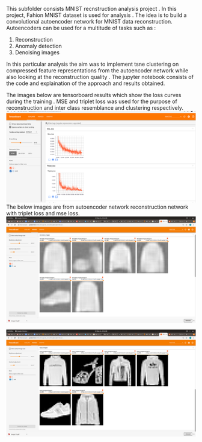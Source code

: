 This subfolder consists MNIST recnstruction analysis project . 
In this project, Fahion MNIST dataset is used for analysis . The idea is to build a convolutional autoencoder network for MNIST data 
reconstruction. Autoencoders can be used for a multitude of tasks such as : 
1) Reconstruction
2) Anomaly detection 
3) Denoising images 

In this particular analysis the aim was to implement tsne clustering on compressed feature representations from the autoencoder network while also looking at the reconstruction quality . 
The jupyter notebook consists of the code and explaination of the approach and results obtained.

The images below are tensorboard results which show the loss curves during the training . 
MSE and triplet loss was used for the purpose of reconstruction and inter class resemblance and clustering respectively.
![image](Screenshotloss.png)
The below images are from autoencoder network reconstruction network with triplet loss and mse loss. 
![image](Screenshot_recon.png)

![image](Screenshot_orig.png)


